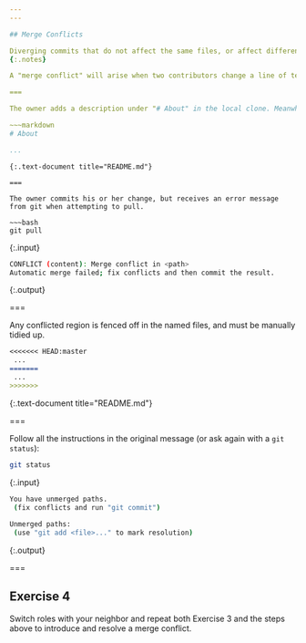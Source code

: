 ```yaml
---
---

## Merge Conflicts

Diverging commits that do not affect the same files, or affect different lines within a file, can usually be merged automatically. If git cannot safely merge commits, it guides you through conflict resolution.
{:.notes}

A "merge conflict" will arise when two contributors change a line of text. For example, if you both add a project description.

===

The owner adds a description under "# About" in the local clone. Meanwhile the collaborator adds a description under "# About" using the GitHub editor in the owner's repository.

~~~markdown
# About

...
```

~~~
{:.text-document title="README.md"}

===

The owner commits his or her change, but receives an error message from git when attempting to pull.

~~~bash
git pull
~~~
{:.input}
~~~bash
CONFLICT (content): Merge conflict in <path>
Automatic merge failed; fix conflicts and then commit the result.
~~~
{:.output}

===

Any conflicted region is fenced off in the named files, and must be manually
tidied up.

~~~markdown
<<<<<<< HEAD:master
 ...
=======
 ...
>>>>>>>
~~~
{:.text-document title="README.md"}

===

Follow all the instructions in the original message (or ask again with a 
`git status`):

~~~bash
git status
~~~
{:.input}
~~~bash
You have unmerged paths.
 (fix conflicts and run "git commit")
 
Unmerged paths:
 (use "git add <file>..." to mark resolution)
~~~
{:.output}

===

## Exercise 4

Switch roles with your neighbor and repeat both Exercise 3 and the steps above to
introduce and resolve a merge conflict.
